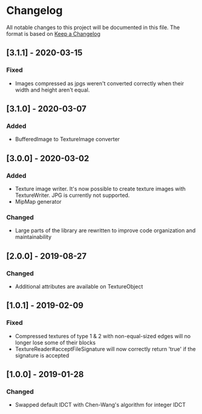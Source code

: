 # Changelog
All notable changes to this project will be documented in this file.
The format is based on [Keep a Changelog](https://keepachangelog.com)

## [3.1.1] - 2020-03-15
### Fixed
- Images compressed as jpgs weren't converted correctly when their width and height aren't equal.

## [3.1.0] - 2020-03-07
### Added
- BufferedImage to TextureImage converter

## [3.0.0] - 2020-03-02
### Added
- Texture image writer. It's now possible to create texture images with TextureWriter. JPG is currently not supported.
- MipMap generator

### Changed
- Large parts of the library are rewritten to improve code organization and maintainability


## [2.0.0] - 2019-08-27
### Changed
- Additional attributes are available on TextureObject

## [1.0.1] - 2019-02-09
### Fixed 
- Compressed textures of type 1 & 2 with non-equal-sized edges will no longer lose some of their blocks 
- TextureReader#acceptFileSignature will now correctly return 'true' if the signature is accepted

## [1.0.0] - 2019-01-28
### Changed
- Swapped default IDCT with Chen-Wang's algorithm for integer IDCT